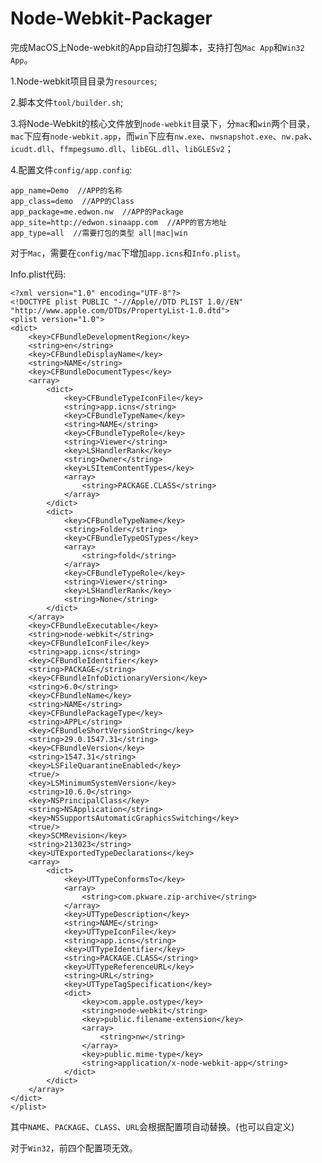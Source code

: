 Node-Webkit-Packager
====================

完成MacOS上Node-webkit的App自动打包脚本，支持打包`Mac App`和`Win32 App`。

1.Node-webkit项目目录为`resources`;

2.脚本文件`tool/builder.sh`;

3.将Node-Webkit的核心文件放到`node-webkit`目录下，分`mac`和`win`两个目录，`mac`下应有`node-webkit.app`，而`win`下应有`nw.exe`、`nwsnapshot.exe`、`nw.pak`、`icudt.dll`、`ffmpegsumo.dll`、`libEGL.dll`、`libGLESv2`；

4.配置文件`config/app.config`:

    app_name=Demo  //APP的名称
    app_class=demo  //APP的Class
    app_package=me.edwon.nw  //APP的Package
    app_site=http://edwon.sinaapp.com  //APP的官方地址
    app_type=all  //需要打包的类型 all|mac|win

对于`Mac`，需要在`config/mac`下增加`app.icns`和`Info.plist`。

Info.plist代码:

    <?xml version="1.0" encoding="UTF-8"?>
    <!DOCTYPE plist PUBLIC "-//Apple//DTD PLIST 1.0//EN" "http://www.apple.com/DTDs/PropertyList-1.0.dtd">
    <plist version="1.0">
    <dict>
        <key>CFBundleDevelopmentRegion</key>
        <string>en</string>
        <key>CFBundleDisplayName</key>
        <string>NAME</string>
        <key>CFBundleDocumentTypes</key>
        <array>
            <dict>
                <key>CFBundleTypeIconFile</key>
                <string>app.icns</string>
                <key>CFBundleTypeName</key>
                <string>NAME</string>
                <key>CFBundleTypeRole</key>
                <string>Viewer</string>
                <key>LSHandlerRank</key>
                <string>Owner</string>
                <key>LSItemContentTypes</key>
                <array>
                    <string>PACKAGE.CLASS</string>
                </array>
            </dict>
            <dict>
                <key>CFBundleTypeName</key>
                <string>Folder</string>
                <key>CFBundleTypeOSTypes</key>
                <array>
                    <string>fold</string>
                </array>
                <key>CFBundleTypeRole</key>
                <string>Viewer</string>
                <key>LSHandlerRank</key>
                <string>None</string>
            </dict>
        </array>
        <key>CFBundleExecutable</key>
        <string>node-webkit</string>
        <key>CFBundleIconFile</key>
        <string>app.icns</string>
        <key>CFBundleIdentifier</key>
        <string>PACKAGE</string>
        <key>CFBundleInfoDictionaryVersion</key>
        <string>6.0</string>
        <key>CFBundleName</key>
        <string>NAME</string>
        <key>CFBundlePackageType</key>
        <string>APPL</string>
        <key>CFBundleShortVersionString</key>
        <string>29.0.1547.31</string>
        <key>CFBundleVersion</key>
        <string>1547.31</string>
        <key>LSFileQuarantineEnabled</key>
        <true/>
        <key>LSMinimumSystemVersion</key>
        <string>10.6.0</string>
        <key>NSPrincipalClass</key>
        <string>NSApplication</string>
        <key>NSSupportsAutomaticGraphicsSwitching</key>
        <true/>
        <key>SCMRevision</key>
        <string>213023</string>
        <key>UTExportedTypeDeclarations</key>
        <array>
            <dict>
                <key>UTTypeConformsTo</key>
                <array>
                    <string>com.pkware.zip-archive</string>
                </array>
                <key>UTTypeDescription</key>
                <string>NAME</string>
                <key>UTTypeIconFile</key>
                <string>app.icns</string>
                <key>UTTypeIdentifier</key>
                <string>PACKAGE.CLASS</string>
                <key>UTTypeReferenceURL</key>
                <string>URL</string>
                <key>UTTypeTagSpecification</key>
                <dict>
                    <key>com.apple.ostype</key>
                    <string>node-webkit</string>
                    <key>public.filename-extension</key>
                    <array>
                        <string>nw</string>
                    </array>
                    <key>public.mime-type</key>
                    <string>application/x-node-webkit-app</string>
                </dict>
            </dict>
        </array>
    </dict>
    </plist>

其中`NAME`、`PACKAGE`、`CLASS`、`URL`会根据配置项自动替换。(也可以自定义)

对于`Win32`，前四个配置项无效。






